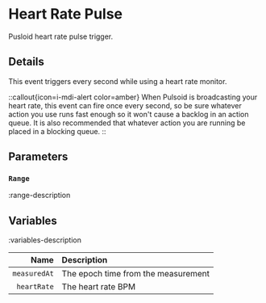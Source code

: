 # Heart Rate Pulse
Pusloid heart rate pulse trigger.

## Details
This event triggers every second while using a heart rate monitor.

::callout{icon=i-mdi-alert color=amber}
When Pulsoid is broadcasting your heart rate, this event can fire once every second, so be sure whatever action you use runs fast enough so it won't cause a backlog in an action queue.  It is also recommended that whatever action you are running be placed in a blocking queue.
::

## Parameters
### `Range`
:range-description

## Variables
:variables-description

Name | Description
----:|:------------
`measuredAt` | The epoch time from the measurement
`heartRate` | The heart rate BPM